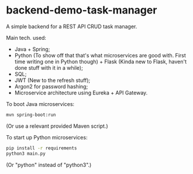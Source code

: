 # backend-demo-task-manager

A simple backend for a REST API CRUD task manager.

Main tech. used:

- Java + Spring;
- Python (To show off that that's what microservices are good with. First time writing one in Python though) + Flask (Kinda new to Flask, haven't done stuff with it in a while);
- SQL;
- JWT (New to the refresh stuff);
- Argon2 for password hashing;
- Microservice architecture using Eureka + API Gateway.

To boot Java microservices: 
```bash
mvn spring-boot:run
```
(Or use a relevant provided Maven script.)

To start up Python microservices:
```bash
pip install -r requirements
python3 main.py
```
(Or "python" instead of "python3".)
